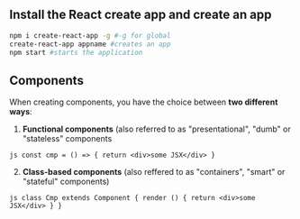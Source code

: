 ## Install the React create app and create an app 
```sh
npm i create-react-app -g #-g for global
create-react-app appname #creates an app
npm start #starts the application
```

## Components
When creating components, you have the choice between **two different ways**:

1. **Functional components** (also referred to as "presentational", "dumb" or "stateless" components

```js const cmp = () => { return <div>some JSX</div> } ```

2. **Class-based components** (also reffered to as "containers", "smart" or "stateful" components)

```js class Cmp extends Component { render () { return <div>some JSX</div> } } ```
